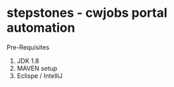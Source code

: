 # stepstones - cwjobs portal automation

Pre-Requisites
 1) JDK 1.8
 2) MAVEN setup
 3) Eclispe / IntelliJ
